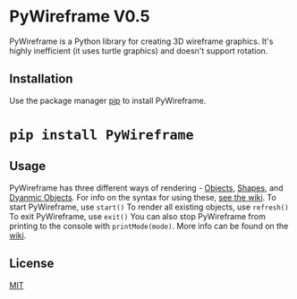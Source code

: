 PyWireframe V0.5
===========

PyWireframe is a Python library for creating 3D wireframe graphics. It's highly
inefficient (it uses turtle graphics) and doesn't support rotation.

Installation
------------

Use the package manager [pip](https://pip.pypa.io/en/stable/) to install
PyWireframe.

# `pip install PyWireframe`

Usage
-----
PyWireframe has three different ways of rendering - [Objects](https://github.com/HyperHamster535/PyWireframe/wiki/Objects), [Shapes](https://github.com/HyperHamster535/PyWireframe/wiki/Shapes), and [Dyanmic Objects](https://github.com/HyperHamster535/PyWireframe/wiki/Dynamic-Objects). For info on the syntax for using these, [see the wiki](https://github.com/HyperHamster535/PyWireframe/wiki/).
To start PyWireframe, use `start()`
To render all existing objects, use `refresh()`
To exit PyWireframe, use `exit()`
You can also stop PyWireframe from printing to the console with `printMode(mode)`. More info can be found on the [wiki](https://github.com/HyperHamster535/PyWireframe/wiki/printMode).

License
-------

[MIT](https://choosealicense.com/licenses/mit/)

